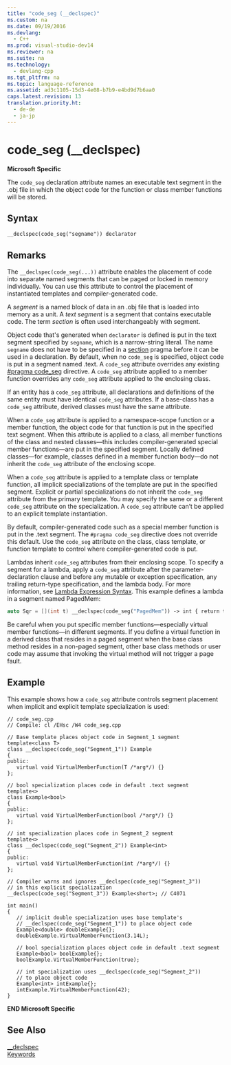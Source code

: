 ```yaml
---
title: "code_seg (__declspec)"
ms.custom: na
ms.date: 09/19/2016
ms.devlang: 
  - C++
ms.prod: visual-studio-dev14
ms.reviewer: na
ms.suite: na
ms.technology: 
  - devlang-cpp
ms.tgt_pltfrm: na
ms.topic: language-reference
ms.assetid: ad3c1105-15d3-4e08-b7b9-e4bd9d7b6aa0
caps.latest.revision: 13
translation.priority.ht: 
  - de-de
  - ja-jp
---
```

# code_seg (__declspec)
**Microsoft Specific**  
  
 The `code_seg` declaration attribute names an executable text segment in the .obj file in which the object code for the function or class member functions will be stored.  
  
## Syntax  
  
```  
__declspec(code_seg("segname")) declarator  
```  
  
## Remarks  
 The `__declspec(code_seg(...))` attribute enables the placement of code into separate named segments that can be paged or locked in memory individually. You can use this attribute to control the placement of instantiated templates and compiler-generated code.  
  
 A *segment* is a named block of data in an .obj file that is loaded into memory as a unit. A *text segment* is a segment that contains executable code. The term *section* is often used interchangeably with segment.  
  
 Object code that's generated when `declarator` is defined is put in the text segment specified by `segname`, which is a narrow-string literal. The name `segname` does not have to be specified in a [section](../vs140/section.md) pragma before it can be used in a declaration. By default, when no `code_seg` is specified, object code is put in a segment named .text. A `code_seg` attribute overrides any existing [#pragma code_seg](../vs140/code_seg.md) directive. A `code_seg` attribute applied to a member function overrides any `code_seg` attribute applied to the enclosing class.  
  
 If an entity has a `code_seg` attribute, all declarations and definitions of the same entity must have identical `code_seg` attributes. If a base-class has a `code_seg` attribute, derived classes must have the same attribute.  
  
 When a `code_seg` attribute is applied to a namespace-scope function or a member function, the object code for that function is put in the specified text segment. When this attribute is applied to a class, all member functions of the class and nested classes—this includes compiler-generated special member functions—are put in the specified segment. Locally defined classes—for example, classes defined in a member function body—do not inherit the `code_seg` attribute of the enclosing scope.  
  
 When a `code_seg` attribute is applied to a template class or template function, all implicit specializations of the template are put in the specified segment. Explicit or partial specializations do not inherit the `code_seg` attribute from the primary template. You may specify the same or a different `code_seg` attribute on the specialization. A `code_seg` attribute can’t be applied to an explicit template instantiation.  
  
 By default, compiler-generated code such as a special member function is put in the .text segment. The `#pragma code_seg` directive does not override this default. Use the `code_seg` attribute on the class, class template, or function template to control where compiler-generated code is put.  
  
 Lambdas inherit `code_seg` attributes from their enclosing scope. To specify a segment for a lambda, apply a `code_seg` attribute after the parameter-declaration clause and before any mutable or exception specification, any trailing return-type specification, and the lambda body. For more information, see [Lambda Expression Syntax](../vs140/Lambda-Expression-Syntax.md). This example defines a lambda in a segment named PagedMem:  
  
```cpp  
auto Sqr = [](int t) __declspec(code_seg("PagedMem")) -> int { return t*t; };  
```  
  
 Be careful when you put specific member functions—especially virtual member functions—in different segments. If you define a virtual function in a derived class that resides in a paged segment when the base class method resides in a non-paged segment, other base class methods or user code may assume that invoking the virtual method will not trigger a page fault.  
  
## Example  
 This example shows how a `code_seg` attribute controls segment placement when implicit and explicit template specialization is used:  
  
```  
// code_seg.cpp  
// Compile: cl /EHsc /W4 code_seg.cpp  
  
// Base template places object code in Segment_1 segment  
template<class T>  
class __declspec(code_seg("Segment_1")) Example  
{  
public:  
   virtual void VirtualMemberFunction(T /*arg*/) {}  
};  
  
// bool specialization places code in default .text segment  
template<>  
class Example<bool>   
{  
public:  
   virtual void VirtualMemberFunction(bool /*arg*/) {}  
};  
  
// int specialization places code in Segment_2 segment  
template<>  
class __declspec(code_seg("Segment_2")) Example<int>   
{  
public:  
   virtual void VirtualMemberFunction(int /*arg*/) {}  
};  
  
// Compiler warns and ignores __declspec(code_seg("Segment_3"))  
// in this explicit specialization  
__declspec(code_seg("Segment_3")) Example<short>; // C4071  
  
int main()  
{  
   // implicit double specialization uses base template's  
   // __declspec(code_seg("Segment_1")) to place object code  
   Example<double> doubleExample{};  
   doubleExample.VirtualMemberFunction(3.14L);  
  
   // bool specialization places object code in default .text segment  
   Example<bool> boolExample{};  
   boolExample.VirtualMemberFunction(true);  
  
   // int specialization uses __declspec(code_seg("Segment_2"))  
   // to place object code  
   Example<int> intExample{};  
   intExample.VirtualMemberFunction(42);  
}  
```  
  
 **END Microsoft Specific**  
  
## See Also  
 [__declspec](../vs140/__declspec.md)   
 [Keywords](../vs140/Keywords--C---.md)
